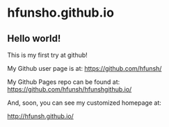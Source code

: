 # hfunsho.github.io

## Hello world!

This is my first try at github!

My Github user page is at: 
https://github.com/hfunsh/

My Github Pages repo can be found at:  
https://github.com/hfunsh/hfunshgithub.io/

And, soon, you can see my customized homepage at:

http://hfunsh.github.io/
